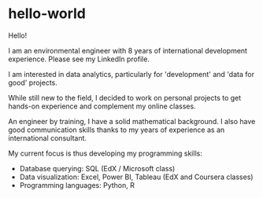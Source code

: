 # hello-world
Hello!

I am an environmental engineer with 8 years of international development experience. Please see my LinkedIn profile.

I am interested in data analytics, particularly for 'development' and 'data for good' projects.

While still new to the field, I decided to work on personal projects to get hands-on experience and complement my online classes.

An engineer by training, I have a solid mathematical background. I also have good communication skills thanks to my years of experience as an international consultant. 

My current focus is thus developing my programming skills:
- Database querying: SQL (EdX / Microsoft class)
- Data visualization: Excel, Power BI, Tableau (EdX and Coursera classes)
- Programming languages: Python, R

